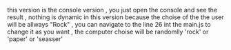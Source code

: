 this version is the console version , 
you just open the console and see the result , 
nothing is dynamic in this version because the choise of the the user will be allways "Rock" ,
you can navigate to the line 26 int the main.js to change it as you want , 
the computer choise will be randomlly 'rock' or 'paper' or 'seasser'

